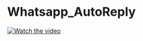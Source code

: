 # Whatsapp_AutoReply
[![Watch the video](https://drive.google.com/drive/u/0/folders/1UTrj_lcCyN18XoZXICPoo0klZSmXz74t)](https://drive.google.com/drive/u/0/folders/1UTrj_lcCyN18XoZXICPoo0klZSmXz74t)
